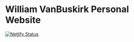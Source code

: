 # William VanBuskirk Personal Website

[![Netlify Status](https://api.netlify.com/api/v1/badges/cea44605-7b80-4084-9ab4-a54064f23094/deploy-status)](https://app.netlify.com/sites/william-vanbuskirk/deploys)
